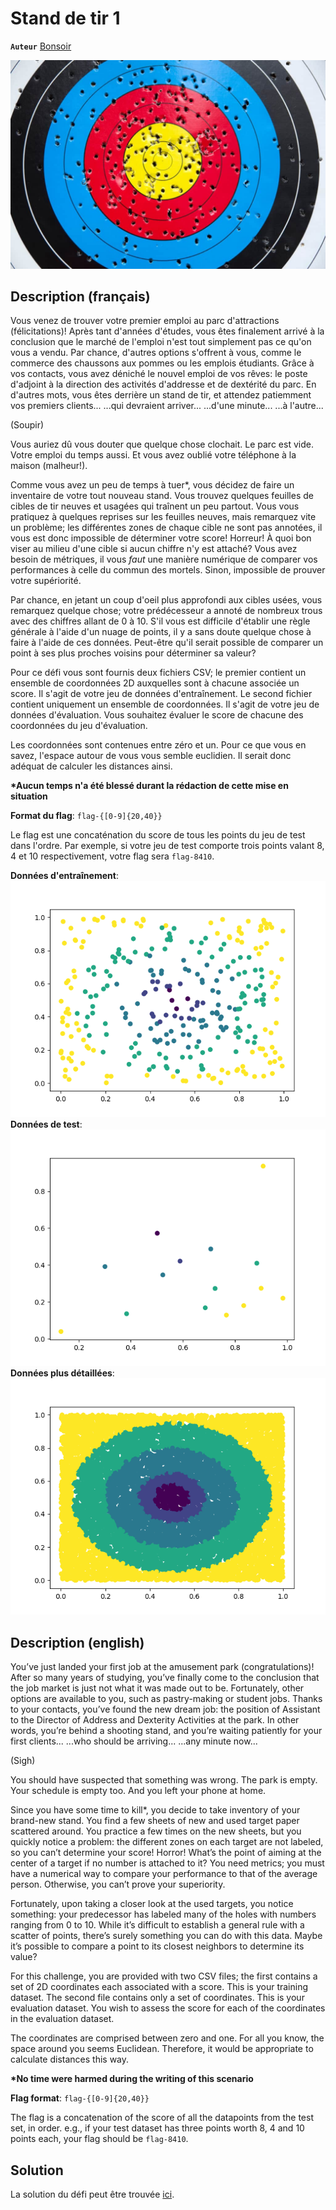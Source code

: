 # Stand de tir 1

**`Auteur`** [Bonsoir](https://github.com/florentduchesne)

![Cible](cible.jpg)

## Description (français)

Vous venez de trouver votre premier emploi au parc d'attractions (félicitations)!
Après tant d'années d'études, vous êtes finalement arrivé à la conclusion que le marché de l'emploi n'est tout simplement pas ce qu'on vous a vendu. Par chance, d'autres options s'offrent à vous, comme le commerce des chaussons aux pommes ou les emplois étudiants. Grâce à vos contacts, vous avez déniché le nouvel emploi de vos rêves: le poste d'adjoint à la direction des activités d'addresse et de dextérité du parc. En d'autres mots, vous êtes derrière un stand de tir, et attendez patiemment vos premiers clients...
...qui devraient arriver...
...d'une minute...
...à l'autre...

(Soupir)

Vous auriez dû vous douter que quelque chose clochait. Le parc est vide. Votre emploi du temps aussi. Et vous avez oublié votre téléphone à la maison (malheur!).

Comme vous avez un peu de temps à tuer*, vous décidez de faire un inventaire de votre tout nouveau stand. Vous trouvez quelques feuilles de cibles de tir neuves et usagées qui traînent un peu partout. Vous vous pratiquez à quelques reprises sur les feuilles neuves, mais remarquez vite un problème; les différentes zones de chaque cible ne sont pas annotées, il vous est donc impossible de déterminer votre score! Horreur! À quoi bon viser au milieu d'une cible si aucun chiffre n'y est attaché? Vous avez besoin de métriques, il vous *faut* une manière numérique de comparer vos performances à celle du commun des mortels. Sinon, impossible de prouver votre supériorité.

Par chance, en jetant un coup d'oeil plus approfondi aux cibles usées, vous remarquez quelque chose; votre prédécesseur a annoté de nombreux trous avec des chiffres allant de 0 à 10. S'il vous est difficile d'établir une règle générale à l'aide d'un nuage de points, il y a sans doute quelque chose à faire à l'aide de ces données. Peut-être qu'il serait possible de comparer un point à ses plus proches voisins pour déterminer sa valeur?

Pour ce défi vous sont fournis deux fichiers CSV; le premier contient un ensemble de coordonnées 2D auxquelles sont à chacune associée un score. Il s'agit de votre jeu de données d'entraînement. Le second fichier contient uniquement un ensemble de coordonnées. Il s'agit de votre jeu de données d'évaluation. Vous souhaitez évaluer le score de chacune des coordonnées du jeu d'évaluation.

Les coordonnées sont contenues entre zéro et un. Pour ce que vous en savez, l'espace autour de vous vous semble euclidien. Il serait donc adéquat de calculer les distances ainsi.

**\*Aucun temps n'a été blessé durant la rédaction de cette mise en situation**

**Format du flag**: `flag-{[0-9]{20,40}}`

Le flag est une concaténation du score de tous les points du jeu de test dans l'ordre. Par exemple, si votre jeu de test comporte trois points valant 8, 4 et 10 respectivement, votre flag sera `flag-8410`.

**Données d'entraînement**:  
![Données d'entraînement](Data_challenge_1.png)  
**Données de test**:  
![Données de test](Data_challenge_1_test.png)  
**Données plus détaillées**:  
![Représentation de l'espace détaillé](Data_challenge_1_detaille.png)  

## Description (english)

You’ve just landed your first job at the amusement park (congratulations)! After so many years of studying, you’ve finally come to the conclusion that the job market is just not what it was made out to be. Fortunately, other options are available to you, such as pastry-making or student jobs. Thanks to your contacts, you’ve found the new dream job: the position of Assistant to the Director of Address and Dexterity Activities at the park. In other words, you’re behind a shooting stand, and you’re waiting patiently for your first clients...
...who should be arriving...
...any minute now...

(Sigh)

You should have suspected that something was wrong. The park is empty. Your schedule is empty too. And you left your phone at home.

Since you have some time to kill*, you decide to take inventory of your brand-new stand. You find a few sheets of new and used target paper scattered around. You practice a few times on the new sheets, but you quickly notice a problem: the different zones on each target are not labeled, so you can’t determine your score! Horror! What’s the point of aiming at the center of a target if no number is attached to it? You need metrics; you must have a numerical way to compare your performance to that of the average person. Otherwise, you can’t prove your superiority.

Fortunately, upon taking a closer look at the used targets, you notice something: your predecessor has labeled many of the holes with numbers ranging from 0 to 10. While it’s difficult to establish a general rule with a scatter of points, there’s surely something you can do with this data. Maybe it’s possible to compare a point to its closest neighbors to determine its value?

For this challenge, you are provided with two CSV files; the first contains a set of 2D coordinates each associated with a score. This is your training dataset. The second file contains only a set of coordinates. This is your evaluation dataset. You wish to assess the score for each of the coordinates in the evaluation dataset.

The coordinates are comprised between zero and one. For all you know, the space around you seems Euclidean. Therefore, it would be appropriate to calculate distances this way.

**\*No time were harmed during the writing of this scenario**

**Flag format**: `flag-{[0-9]{20,40}}`

The flag is a concatenation of the score of all the datapoints from the test set, in order. e.g., if your test dataset has three points worth 8, 4 and 10 points each, your flag should be `flag-8410`.

## Solution

La solution du défi peut être trouvée [ici](solution/).